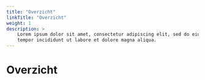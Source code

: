 ```yaml
---
title: "Overzicht"
linkTitle: "Overzicht"
weight: 1
description: >
    Lorem ipsum dolor sit amet, consectetur adipiscing elit, sed do eiusmod
    tempor incididunt ut labore et dolore magna aliqua.
---
```


# Overzicht
